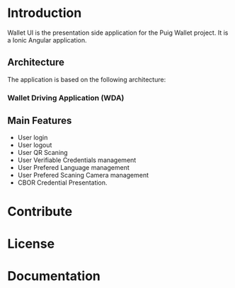 
# Introduction 
Wallet UI is the presentation side application for the Puig Wallet project. It is a Ionic Angular application. 

## Architecture
The application is based on the following architecture:
### Wallet Driving Application (WDA)

## Main Features
- User login
- User logout
- User QR Scaning
- User Verifiable Credentials management
- User Prefered Language management
- User Prefered Scaning Camera management
- CBOR Credential Presentation.

# Contribute

# License

# Documentation
